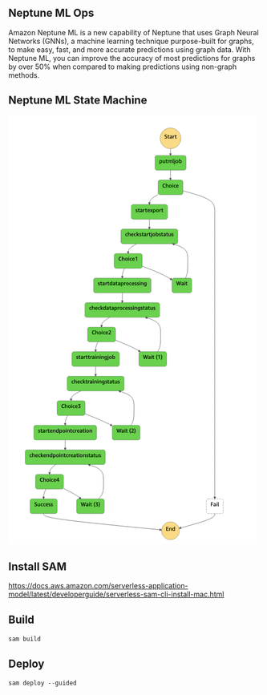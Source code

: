 ## Neptune ML Ops

Amazon Neptune ML is a new capability of Neptune that uses Graph Neural Networks (GNNs), a machine learning technique purpose-built for graphs, to make easy, fast, and more accurate predictions using graph data. 
With Neptune ML, you can improve the accuracy of most predictions for graphs by over 50% when compared to making predictions using non-graph methods.

## Neptune ML State Machine

![](stepfunctions.png)

## Install SAM

https://docs.aws.amazon.com/serverless-application-model/latest/developerguide/serverless-sam-cli-install-mac.html

## Build

```
sam build

```

## Deploy

```
sam deploy --guided

```